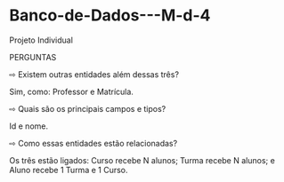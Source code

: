 # Banco-de-Dados---M-d-4
Projeto Individual

PERGUNTAS

⇨ Existem outras entidades além dessas três?

Sim, como: Professor e Matrícula.


⇨ Quais são os principais campos e tipos?

Id e nome.


⇨ Como essas entidades estão relacionadas?

Os três estão ligados: Curso recebe N alunos; Turma recebe N alunos; e Aluno recebe 1 Turma e 1 Curso.
